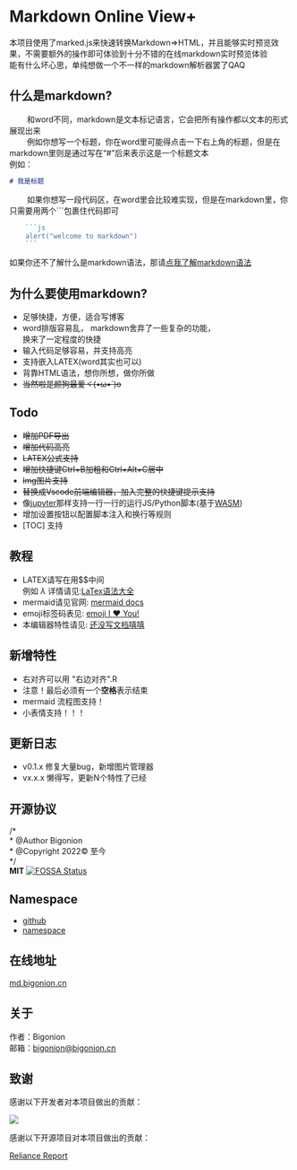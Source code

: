 # Markdown Online View+

本项目使用了marked.js来快速转换Markdown=>HTML，并且能够实时预览效果，不需要额外的操作即可体验到十分不错的在线markdown实时预览体验<br>
能有什么坏心思，单纯想做一个不一样的markdown解析器罢了QAQ

## 什么是markdown?

&nbsp;&nbsp;&nbsp;&nbsp; &nbsp;&nbsp;&nbsp;和word不同，markdown是文本标记语言，它会把所有操作都以文本的形式展现出来  
&nbsp;&nbsp;&nbsp;&nbsp; &nbsp;&nbsp;&nbsp;例如你想写一个标题，你在word里可能得点击一下右上角的标题，但是在markdown里则是通过写在“#”后来表示这是一个标题文本  
例如：
```md
# 我是标题
```
&nbsp;&nbsp;&nbsp;&nbsp; &nbsp;&nbsp;&nbsp;如果你想写一段代码区，在word里会比较难实现，但是在markdown里，你只需要用两个```包裹住代码即可  
```js
    ```js
    alert("welcome to markdown")
    ```
```


如果你还不了解什么是markdown语法，那请[点我了解markdown语法](https://markdown.com.cn/intro.html)  

## 为什么要使用markdown?
+ 足够快捷，方便，适合写博客
+ word排版容易乱， markdown舍弃了一些复杂的功能，  
  换来了一定程度的快捷
+ 输入代码足够容易，并支持高亮
+ 支持嵌入LATEX(word其实也可以)
+ 背靠HTML语法，想你所想，做你所做
+ ~~当然啦是颜狗最爱ヾ(•ω•`)o~~

## Todo
+ <s>增加PDF导出</s>
+ <s>增加代码高亮</s>
+ <s>LATEX公式支持</s>
+ <s>增加快捷键Ctrl+B加粗和Ctrl+Alt+C居中</s>
+ <s>Img图片支持</s>
+ <s>替换成Vscode前端编辑器，加入完整的快捷键提示支持</s>
+ 像[jupyter](https://jupyter.org/)那样支持一行一行的运行JS/Python脚本(基于[WASM](https://developer.mozilla.org/zh-CN/docs/WebAssembly))
+ 增加设置按钮以配置脚本注入和换行等规则
+ [TOC] 支持

## 教程
+ LATEX请写在用$$中间  
例如 $\lambda$ 详情请见:[LaTex语法大全](https://hub.fgit.cf/KaTeX/KaTeX/blob/main/docs/supported.md)
+ mermaid请见官网: [mermaid docs](https://mermaid.nodejs.cn/syntax/flowchart.html)
+ emoji标签码表见: [emoji I :hearts: You!](https://gist.github.com/rxaviers/7360908)
+ 本编辑器特性请见: [还没写文档嘻嘻](#)


## 新增特性
+ 右对齐可以用 "右边对齐".R 
+ 注意！最后必须有一个**空格**表示结束
+ mermaid 流程图支持！
+ 小表情支持！！！

## 更新日志 
+ v0.1.x 修复大量bug，新增图片管理器
+ vx.x.x 懒得写，更新N个特性了已经


## 开源协议
/*  
\* @Author Bigonion  
\* @Copyright 2022© 至今  
*/  
**MIT**
[![FOSSA Status](https://app.fossa.com/api/projects/git%2Bgithub.com%2FLiWeny16%2FMarkdownOnline.svg?type=large&issueType=license)](https://app.fossa.com/projects/git%2Bgithub.com%2FLiWeny16%2FMarkdownOnline?ref=badge_large&issueType=license)

## Namespace 
+ [github](https://github.com/LiWeny16/MarkdownOnline)  
+ [namespace](https://bigonion.cn)

## 在线地址

[md.bigonion.cn](https://md.bigonion.cn)

## 关于

作者：Bigonion  
邮箱：bigonion@bigonion.cn  

## 致谢

感谢以下开发者对本项目做出的贡献：

<a href="https://github.com/LiWeny16/MarkdownOnline/graphs/contributors">
  <img src="https://contrib.rocks/image?repo=LiWeny16/MarkdownOnline&max=1000" />
</a>

感谢以下开源项目对本项目做出的贡献：

[Reliance Report](/LICENSES/report.md)
